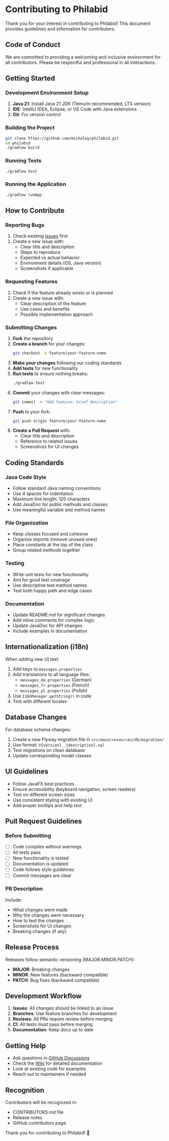 # Contributing to Philabid

Thank you for your interest in contributing to Philabid! This document provides guidelines and information for contributors.

## Code of Conduct

We are committed to providing a welcoming and inclusive environment for all contributors. Please be respectful and professional in all interactions.

## Getting Started

### Development Environment Setup

1. **Java 21**: Install Java 21 JDK (Temurin recommended, LTS version)
2. **IDE**: IntelliJ IDEA, Eclipse, or VS Code with Java extensions
3. **Git**: For version control

### Building the Project

```bash
git clone https://github.com/michalwy/philabid.git
cd philabid
./gradlew build
```

### Running Tests

```bash
./gradlew test
```

### Running the Application

```bash
./gradlew runApp
```

## How to Contribute

### Reporting Bugs

1. Check existing [issues](https://github.com/michalwy/philabid/issues) first
2. Create a new issue with:
   - Clear title and description
   - Steps to reproduce
   - Expected vs actual behavior
   - Environment details (OS, Java version)
   - Screenshots if applicable

### Requesting Features

1. Check if the feature already exists or is planned
2. Create a new issue with:
   - Clear description of the feature
   - Use cases and benefits
   - Possible implementation approach

### Submitting Changes

1. **Fork** the repository
2. **Create a branch** for your changes:
   ```bash
   git checkout -b feature/your-feature-name
   ```
3. **Make your changes** following our coding standards
4. **Add tests** for new functionality
5. **Run tests** to ensure nothing breaks:
   ```bash
   ./gradlew test
   ```
6. **Commit** your changes with clear messages:
   ```bash
   git commit -m "Add feature: brief description"
   ```
7. **Push** to your fork:
   ```bash
   git push origin feature/your-feature-name
   ```
8. **Create a Pull Request** with:
   - Clear title and description
   - Reference to related issues
   - Screenshots for UI changes

## Coding Standards

### Java Code Style

- Follow standard Java naming conventions
- Use 4 spaces for indentation
- Maximum line length: 120 characters
- Add JavaDoc for public methods and classes
- Use meaningful variable and method names

### File Organization

- Keep classes focused and cohesive
- Organize imports (remove unused ones)
- Place constants at the top of the class
- Group related methods together

### Testing

- Write unit tests for new functionality
- Aim for good test coverage
- Use descriptive test method names
- Test both happy path and edge cases

### Documentation

- Update README.md for significant changes
- Add inline comments for complex logic
- Update JavaDoc for API changes
- Include examples in documentation

## Internationalization (i18n)

When adding new UI text:

1. Add keys to `messages.properties`
2. Add translations to all language files:
   - `messages_de.properties` (German)
   - `messages_fr.properties` (French)
   - `messages_pl.properties` (Polish)
3. Use `I18nManager.getString()` in code
4. Test with different locales

## Database Changes

For database schema changes:

1. Create a new Flyway migration file in `src/main/resources/db/migration/`
2. Use format: `V{version}__{description}.sql`
3. Test migrations on clean database
4. Update corresponding model classes

## UI Guidelines

- Follow JavaFX best practices
- Ensure accessibility (keyboard navigation, screen readers)
- Test on different screen sizes
- Use consistent styling with existing UI
- Add proper tooltips and help text

## Pull Request Guidelines

### Before Submitting

- [ ] Code compiles without warnings
- [ ] All tests pass
- [ ] New functionality is tested
- [ ] Documentation is updated
- [ ] Code follows style guidelines
- [ ] Commit messages are clear

### PR Description

Include:
- What changes were made
- Why the changes were necessary
- How to test the changes
- Screenshots for UI changes
- Breaking changes (if any)

## Release Process

Releases follow semantic versioning (MAJOR.MINOR.PATCH):

- **MAJOR**: Breaking changes
- **MINOR**: New features (backward compatible)
- **PATCH**: Bug fixes (backward compatible)

## Development Workflow

1. **Issues**: All changes should be linked to an issue
2. **Branches**: Use feature branches for development
3. **Reviews**: All PRs require review before merging
4. **CI**: All tests must pass before merging
5. **Documentation**: Keep docs up to date

## Getting Help

- Ask questions in [GitHub Discussions](https://github.com/michalwy/philabid/discussions)
- Check the [Wiki](https://github.com/michalwy/philabid/wiki) for detailed documentation
- Look at existing code for examples
- Reach out to maintainers if needed

## Recognition

Contributors will be recognized in:
- CONTRIBUTORS.md file
- Release notes
- GitHub contributors page

Thank you for contributing to Philabid! 🚀
